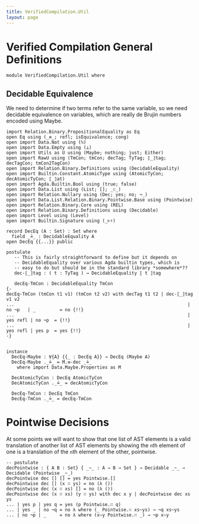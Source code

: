 ```yaml
---
title: VerifiedCompilation.Util
layout: page
---
```

# Verified Compilation General Definitions
```
module VerifiedCompilation.Util where
```

## Decidable Equivalence

We need to determine if two terms refer to the same variable, so we need decidable
equivalence on variables, which are really de Brujin numbers encoded using Maybe.

```
import Relation.Binary.PropositionalEquality as Eq
open Eq using (_≡_; refl; isEquivalence; cong)
open import Data.Nat using (ℕ)
open import Data.Empty using (⊥)
open import Utils as U using (Maybe; nothing; just; Either)
open import RawU using (TmCon; tmCon; decTag; TyTag; ⟦_⟧tag; decTagCon; tmCon2TagCon)
open import Relation.Binary.Definitions using (DecidableEquality)
open import Builtin.Constant.AtomicType using (AtomicTyCon; decAtomicTyCon; ⟦_⟧at)
open import Agda.Builtin.Bool using (true; false)
open import Data.List using (List; []; _∷_)
open import Relation.Nullary using (Dec; yes; no; ¬_)
open import Data.List.Relation.Binary.Pointwise.Base using (Pointwise)
open import Relation.Binary.Core using (REL)
open import Relation.Binary.Definitions using (Decidable)
open import Level using (Level)
open import Builtin.Signature using (_⊢♯)

record DecEq (A : Set) : Set where
  field _≟_ : DecidableEquality A
open DecEq {{...}} public

postulate
   -- This is fairly straightforward to define but it depends on
   -- DecidableEquality over various Agda builtin types, which is
   -- easy to do but should be in the standard library *somewhere*??
   dec-⟦_⟧tag : ( t : TyTag ) → DecidableEquality ⟦ t ⟧tag

   decEq-TmCon : DecidableEquality TmCon
{-
decEq-TmCon (tmCon t1 v1) (tmCon t2 v2) with decTag t1 t2 | dec-⟦_⟧tag v1 v2
...                                                                 | no ¬p   | _         = no {!!}
...                                                                 | yes refl | no ¬p  = {!!}
...                                                                 | yes refl | yes p  = yes {!!}
-}
   

instance
  DecEq-Maybe : ∀{A} {{_ : DecEq A}} → DecEq (Maybe A)
  DecEq-Maybe ._≟_ = M.≡-dec _≟_
    where import Data.Maybe.Properties as M

  DecAtomicTyCon : DecEq AtomicTyCon
  DecAtomicTyCon ._≟_ = decAtomicTyCon

  DecEq-TmCon : DecEq TmCon
  DecEq-TmCon ._≟_ = decEq-TmCon
```

# Pointwise Decisions

At some points we will want to show that one list of AST elements is a valid translation
of another list of AST elements by showing the `n`th element of one is a translation of the
`n`th element of the other, pointwise. 

```
-- postulate
decPointwise : { A B : Set} { _~_ : A → B → Set } → Decidable _~_ → Decidable (Pointwise _~_)
decPointwise dec [] [] = yes Pointwise.[]
decPointwise dec [] (x ∷ ys) = no (λ ())
decPointwise dec (x ∷ xs) [] = no (λ ())
decPointwise dec (x ∷ xs) (y ∷ ys) with dec x y | decPointwise dec xs ys
... | yes p | yes q = yes (p Pointwise.∷ q) 
... | yes _ | no ¬q = no λ where (_ Pointwise.∷ xs~ys) → ¬q xs~ys
... | no ¬p | _     = no λ where (x∼y Pointwise.∷ _) → ¬p x∼y
```

